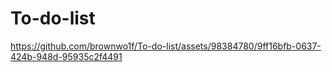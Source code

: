 # To-do-list
 


https://github.com/brownwo1f/To-do-list/assets/98384780/9ff16bfb-0637-424b-948d-95935c2f4491

